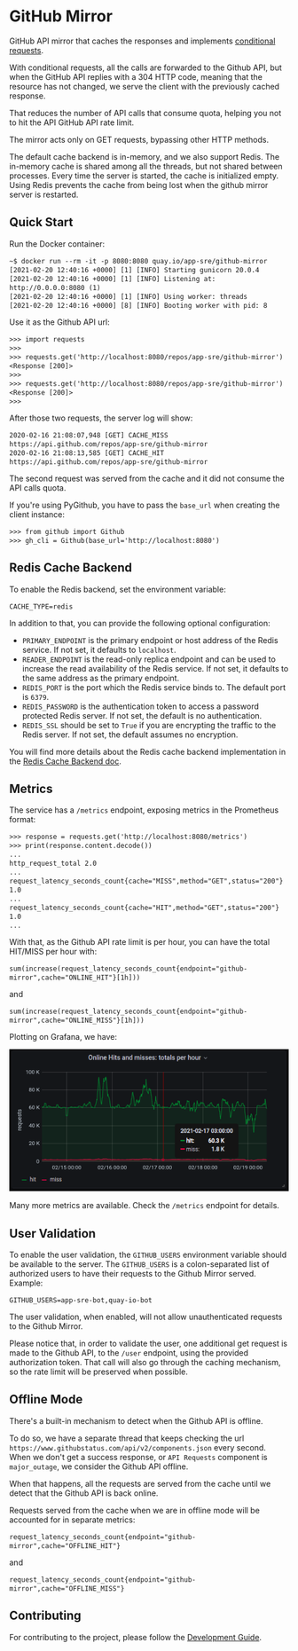 # GitHub Mirror


GitHub API mirror that caches the responses and implements
[conditional requests](https://docs.github.com/en/rest/overview/resources-in-the-rest-api#conditional-requests).

With conditional requests, all the calls are forwarded to the Github API, but
when the GitHub API replies with a 304 HTTP code, meaning that the resource
has not changed, we serve the client with the previously cached response.

That reduces the number of API calls that consume quota, helping you not to
hit the API GitHub API rate limit.

The mirror acts only on GET requests, bypassing other HTTP methods.

The default cache backend is in-memory, and we also support Redis. The
in-memory cache is shared among all the threads, but not shared between
processes. Every time the server is started, the cache is initialized empty.
Using Redis prevents the cache from being lost when the github mirror server
is restarted.

## Quick Start

Run the Docker container:

```
~$ docker run --rm -it -p 8080:8080 quay.io/app-sre/github-mirror
[2021-02-20 12:40:16 +0000] [1] [INFO] Starting gunicorn 20.0.4
[2021-02-20 12:40:16 +0000] [1] [INFO] Listening at: http://0.0.0.0:8080 (1)
[2021-02-20 12:40:16 +0000] [1] [INFO] Using worker: threads
[2021-02-20 12:40:16 +0000] [8] [INFO] Booting worker with pid: 8
```

Use it as the Github API url:

```
>>> import requests
>>>
>>> requests.get('http://localhost:8080/repos/app-sre/github-mirror')
<Response [200]>
>>>
>>> requests.get('http://localhost:8080/repos/app-sre/github-mirror')
<Response [200]>
>>>
```

After those two requests, the server log will show:

```
2020-02-16 21:08:07,948 [GET] CACHE_MISS https://api.github.com/repos/app-sre/github-mirror
2020-02-16 21:08:13,585 [GET] CACHE_HIT https://api.github.com/repos/app-sre/github-mirror
```

The second request was served from the cache and it did not consume the API
calls quota.

If you're using PyGithub, you have to pass the `base_url` when creating the
client instance:

```
>>> from github import Github
>>> gh_cli = Github(base_url='http://localhost:8080')
```

## Redis Cache Backend

To enable the Redis backend, set the environment variable:

```
CACHE_TYPE=redis
```

In addition to that, you can provide the following optional configuration:

- `PRIMARY_ENDPOINT` is the primary endpoint or host address of the Redis
  service. If not set, it defaults to `localhost`.
- `READER_ENDPOINT` is the read-only replica endpoint and can be used to
  increase the read availability of the Redis service. If not set, it defaults
  to the same address as the primary endpoint.
- `REDIS_PORT` is the port which the Redis service binds to. The default port
  is `6379`.
- `REDIS_PASSWORD` is the authentication token to access a password protected
  Redis server. If not set, the default is no authentication.
- `REDIS_SSL` should be set to `True` if you are encrypting the traffic to the
  Redis server. If not set, the default assumes no encryption.

You will find more details about the Redis cache backend implementation in the
[Redis Cache Backend doc](docs/redis_cache_backend.md).

## Metrics

The service has a `/metrics` endpoint, exposing metrics in the Prometheus
format:

```
>>> response = requests.get('http://localhost:8080/metrics')
>>> print(response.content.decode())
...
http_request_total 2.0
...
request_latency_seconds_count{cache="MISS",method="GET",status="200"} 1.0
...
request_latency_seconds_count{cache="HIT",method="GET",status="200"} 1.0
...
```

With that, as the Github API rate limit is per hour, you can have the total
HIT/MISS per hour with:

```
sum(increase(request_latency_seconds_count{endpoint="github-mirror",cache="ONLINE_HIT"}[1h]))
```

and

```
sum(increase(request_latency_seconds_count{endpoint="github-mirror",cache="ONLINE_MISS"}[1h]))
```

Plotting on Grafana, we have:

![](docs/images/grafana_hits_misses.png)

Many more metrics are available. Check the `/metrics` endpoint for details.

## User Validation

To enable the user validation, the `GITHUB_USERS` environment variable
should be available to the server. The `GITHUB_USERS` is a colon-separated
list of authorized users to have their requests to the Github Mirror served.
Example:

```
GITHUB_USERS=app-sre-bot,quay-io-bot
```

The user validation, when enabled, will not allow unauthenticated requests
to the Github Mirror.

Please notice that, in order to validate the user, one additional get request
is made to the Github API, to the `/user` endpoint, using the provided
authorization token. That call will also go through the caching mechanism, so
the rate limit will be preserved when possible.

## Offline Mode

There's a built-in mechanism to detect when the Github API is offline.

To do so, we have a separate thread that keeps checking the url
`https://www.githubstatus.com/api/v2/components.json` every second.
When we don't get a success response, or `API Requests` component is `major_outage`,
we consider the Github API offline.

When that happens, all the requests are served from the cache until we detect
that the Github API is back online.

Requests served from the cache when we are in offline mode will be accounted
for in separate metrics:

```
request_latency_seconds_count{endpoint="github-mirror",cache="OFFLINE_HIT"}
```

and

```
request_latency_seconds_count{endpoint="github-mirror",cache="OFFLINE_MISS"}
```

## Contributing

For contributing to the project, please follow the
[Development Guide](docs/devel_guide.md).

